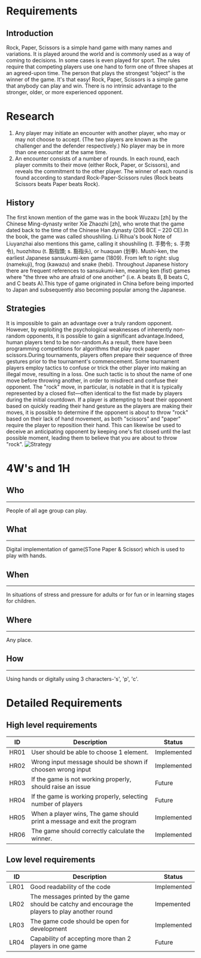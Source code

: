 # **Requirements**

## Introduction
Rock, Paper, Scissors is a simple hand game with many names and variations. It is played around the world and is commonly used as a way of coming to decisions. In some cases is even played for sport. The rules require that competing players use one hand to form one of three shapes at an agreed-upon time. The person that plays the strongest “object” is the winner of the game. It's that easy! Rock, Paper, Scissors is a simple game that anybody can play and win. There is no intrinsic advantage to the stronger, older, or more experienced opponent.

# **Research**
1. Any player may initiate an encounter with another player, who may or may not choose
to accept. (The two players are known as the challenger and the defender respectively.)
No player may be in more than one encounter at the same time.
2. An encounter consists of a number of rounds. In each round, each player commits to
their move (either Rock, Paper, or Scissors), and reveals the commitment to the other
player. The winner of each round is found according to standard Rock-Paper-Scissors
rules (Rock beats Scissors beats Paper beats Rock).

## History
The first known mention of the game was in the book Wuzazu [zh] by the Chinese Ming-dynasty writer Xie Zhaozhi [zh], who wrote that the game dated back to the time of the Chinese Han dynasty (206 BCE – 220 CE).In the book, the game was called shoushiling. Li Rihua's book Note of Liuyanzhai also mentions this game, calling it shoushiling (t. 手勢令; s. 手势令), huozhitou (t. 豁指頭; s. 豁指头), or huaquan (划拳).
Mushi-ken, the earliest Japanese sansukumi-ken game (1809). From left to right: slug (namekuji), frog (kawazu) and snake (hebi).
Throughout Japanese history there are frequent references to sansukumi-ken, meaning ken (fist) games where "the three who are afraid of one another" (i.e. A beats B, B beats C, and C beats A).This type of game originated in China before being imported to Japan and subsequently also becoming popular among the Japanese.


## Strategies
It is impossible to gain an advantage over a truly random opponent. However, by exploiting the psychological weaknesses of inherently non-random opponents, it is possible to gain a significant advantage.Indeed, human players tend to be non-random.As a result, there have been programming competitions for algorithms that play rock paper scissors.During tournaments, players often prepare their sequence of three gestures prior to the tournament's commencement. Some tournament players employ tactics to confuse or trick the other player into making an illegal move, resulting in a loss. One such tactic is to shout the name of one move before throwing another, in order to misdirect and confuse their opponent.
The "rock" move, in particular, is notable in that it is typically represented by a closed fist—often identical to the fist made by players during the initial countdown. If a player is attempting to beat their opponent based on quickly reading their hand gesture as the players are making their moves, it is possible to determine if the opponent is about to throw "rock" based on their lack of hand movement, as both "scissors" and "paper" require the player to reposition their hand. This can likewise be used to deceive an anticipating opponent by keeping one's fist closed until the last possible moment, leading them to believe that you are about to throw "rock".
![Strategy](https://user-images.githubusercontent.com/75445117/114942677-85943b80-9e62-11eb-872f-363c2e728fd4.png)
  # 4W's and 1H
  ## Who
  ---
  People of all age group can play.
  ## What
  ---
  Digital implementation of game(STone Paper & Scissor) which is used to play with hands.
  ## When
  ---
  In situations of stress and pressure for adults or for fun or in learning stages for children.
  ## Where
  ---
  Any place.
  ## How
  ---
  Using hands or digitally using 3 characters-'s', 'p', 'c'.
  # Detailed Requirements
  ## High level requirements
  |  ID|Description|Status|
  |---|---|---|
  | HR01 | User should be able to choose 1 element. | Implemented |
  | HR02 | Wrong input message should be shown if choosen wrong input | Implemented |
  | HR03 | If the game is not working properly, should raise an issue | Future | 
  | HR04 | If the game is working properly, selecting number of players  | Future |
  | HR05 | When a player wins, The game should print a message and exit the program | Implemented |
  | HR06 | The game should correctly calculate the winner.| Implemented |
  ## Low level requirements
  |  ID|Description|Status|
  |---|---|---|
  | LR01 | Good readability of the code | Implemented |
  | LR02 | The messages printed by the game should be catchy and encourage the players to play another round | Impemented|
  | LR03 | The game code should be open for development | Implemented |
  | LR04 | Capability of accepting more than 2 players in one game | Future|   





